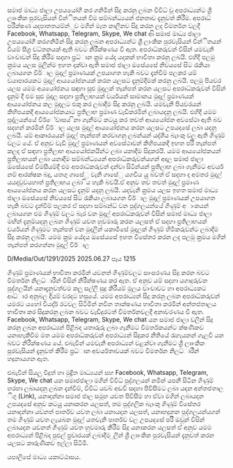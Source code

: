 සමාජ මාධ්‍ය ජාලා උපයයෝගී කර ගනිමින් සිදු කරනු ලබන විවිධ්‍ වූ අපරාධ්‍යන්ට ශ්‍රී ලාාංකික පුරවැසියන් වින්ිතයන් වීම සම්බන්ධ්‍යයන් ජනතාව දැනුවත් කිරීම. අපරාධ්‍ පරීක්ෂණ යදපාතතයම්න්ුව මගින් මෑත කාලීනව සිදු කරන ලද විමර්තන වලදී Facebook, Whatsapp, Telegram, Skype, We chat ආි සමාජ මාධ්‍ය ජාලා උපයයෝගී කරගනිමින් සිදු කරනු ලබන අපරාධ්‍යන්ට ශ්‍රී ලාංකික පුරවැසියන් වින්ිතයන් වීයම් සීග්‍ර වධ්‍තනයක් ඇති බවට නිරීක්ෂණය වී ඇත. අපරාධ්‍කරුවන් විසින් යමවැනි වාංචාවන් සිදු කිරීම සදහා ප්‍රධ්‍ාන ක්‍රම යේද යදකක් භාවිතා කරනු ලබයි. එහිදී පලමු ක්‍රමය යලස මුලින්ම ඉහත දක්වා ඇති සමාජ ජාලා ඔසේයසේ නිවයසේ සිට රැකියා ලබායගන විර්ාල මුදල් ප්‍රමාණයක් උපයාගත හැකි බවට දැන්වීම් පලකර යම් වයාපාරයකට මුදල් ආයයෝජනයක් කරන යලසට දැනුම්දීමක් කරනු ලබයි. පලමු පියවර යලස යමම අයයෝජනය සඳහා සුළු මුදලක් තැන්පත් කරන යලසට අපරාධ්‍කරුවන් විසින් දැනුම් දී එම සුළු මුදල සදහා ප්‍රතිලාභයක් වර්යයන් සාමානය මුදල් ප්‍රමාණයක් ආයයෝජනය කල මුදලට එකු කර ලබාදීම සිදු කරනු ලබයි. යමවැනි පියවරයන් කිහිපයකදී ආයයෝජකයාට ප්‍රතිලාභ ප්‍රමාණ වැඩිකරමින් ලබායදනු ලබයි. එහිදී යමම පුද්ලයන්යේ විර්ේවාසය ිනා ගැනීමට කටයුු කර තවත් ආයයෝජන අවසේථා ඇති බව සදහන් කරමින් විර්ාල යලස මුදල් ආයයෝජනය කරන යලසට උපයදසේ ලබා යදනු ලබයි. යම් ආකාරයයන් මුදල් තැන්පත් කරවාගනු ලබන්යන් යද්ශීය බැාංකු වල ඇති ගිණුම් වලට යේ. ඒ අනුව වැඩි මුදල් ප්‍රමාණයන් අවසේථාවන් කිහිපයකදී ඉහත පරිි තැන්පත් කලද ඒ සඳහා ප්‍රතිලාභ ආයයෝජකයින්ට ලබා යනාදීම සිදුකරයි. යමම ආයයෝජකයන් ප්‍රතිලාභයන් ලබා යනාදීම සම්බන්ධ්‍යයන් අපරාධ්‍කරුවන්යගන් අදාල සමාජ ජාලා ඔසේයසේ වීමසීයම්දී එම අපරාධ්‍කරුවන් දන්වා සිටින්යන් ප්‍රතිලාභ ලබා ගැනීමට අවර්ය නම් ආරක්ෂක බදු, යතගු ගාසේු වැනි ගාසේු යගවිය යුු බවත් ඒ සදහා ද අමතර මුදල් යයදවුවයහාත් ප්‍රතිලාභය ලබා ිය හැකි බවයි.ඒ අනුව තව තවත් මුදල් ප්‍රමාණ ආයයෝජනය කරන යලසට දැනුම් යදනු ලබයි. යදවැනි ක්‍රමය යලස ඉහත සමාජ මාධ්‍ය ජාලා ඔසේයසේ නිවයසේ සිට රැකියා ලබායගන විර්ාල මුදල් ප්‍රමාණයක් උපයාගත හැකි බවට දැන්වීම් පලකර ඒ සදහා සම්බන්ධ්‍ වන පුද්ගලයන්යේ ගිණුම් අාංකයන් ලබායගන එම ගිණුම් වලට බැර වන මුදල් අපරාධ්‍කරුවන් විසින් සමාජ මාධ්‍ය ජාලා මඟින් දැනුම්යදනු ලබන ගිණුම් යවත හුවමාරු කරන යලසත් ඒ සදහා ප්‍රතිලාභයක් වර්යයන් ගිණුමට තැන්පත් වන මුදලින් යකාමිසේ මුදලක් ගිණුම් හිමිකරුවන්ට ලබාදීම සිදු කරනු ලබයි. යමම ක්‍රම යේදය ඔසේයසේ ඉහත විසේතර කරන ලද පලමු ක්‍රමය මගින් තැන්පත් කරගන්නා මුදල් විර්ාල

D/Media/Out/1291/2025 2025.06.27 පැය 1215

ගිණුම් ප්‍රමාණයක් භාවිතා කරමින් යවනත් ගිණුම්වලට සාංසරණය සිදු කරන බවට විමර්තන නිලධ්‍ාරීන් විසින් නිරීක්ෂණය කර ඇත. ඒ අනුව යම් සදහා යගාදුරුවන පුද්ගලයින් යනාදැනුවත්වම කලු සල්ලි සුදු කිරීයම් මූලය වාංචාවට හා අපරාධ්‍යකට ආධ්‍ාර අනුබල දීයම් වරදට හසුයේ. යමම අපරාධ්‍යන් සිදු කරනු ලබන අපරාධ්‍කරුවන් යමරට යහෝ වියද්ර් රටවල සිටිමින් නවීන තාක්ෂණය භාවිතා කරමින් අන්තජතාලය භාවිතා කර සිදුකරනු ලබන බවට වැඩිදුරටත් විමර්තනවලදී අනාවරණය වී ඇත. Facebook, Whatsapp, Telegram, Skype, We chat යන සමාජ ජාලා වලින් සිදු කරනු ලබන අපරාධ්‍යන් පිළිබද යතාරුරු ලබා ගැනීමට විමර්තකයන්ට ක්ෂණිකව යනාහැකිවීම මත යමම අපරාධ්‍කරුවන් අපරාධ්‍යන් සිදුකර නීතියේ රැහැයනන් ගැලවී යන බවට නිරීක්ෂණය යේ. එබැවින් යමවැනි අපරාධ්‍යන් වළක්වා ගැනීමට ශ්‍රී ලාාංකික පුරවැසියන් දැනුවත් කිරීම ප්‍රධ්‍ාන අවර්යතාවයක් බවට විමර්තන නිලධ්‍ාරීන් හදුනායගන ඇත.

එබැවින් සියලු විදුත් හා මුද්‍රිත මාධ්‍යයන් සහ Facebook, Whatsapp, Telegram, Skype, We chat යන සමාජජාලා මගින් විවිධ්‍ පුද්ගලයන් නමින් යපනී සිටින ගිණුම් හරහා ලබායදනු ලබන දැන්වීම්, විවිධ්‍ යවබ් අඩවි සදහා පිවිසීමට ලබා යදන අන්තජතාල ිගු (Link), යනාදන්නා සමාජ ජාල සමූහ යවත පිවිසීම හා ඒවා මගින් ලබායදන උපයදසේ අනුව කටයුු යනාකරන යලසත්, තම පුද්ගලික බැාංකු ගිණුම් විසේතර යනාදන්නා යවනත් පාර්තව යවත ලබා යනායදන යලසත්, යනාහදුනන පුද්ගලයන්යගන් තම ගිණුම් යවත ලැයබන මුදල් යතවැනි පාර්තව වල උපයදසේ පරිි ඔවුන් විසින් ලබායදන යවනත් ගිණුම් යවත හුවමාරු කිරීම සිදු යනාකරන යලසත් ඒ අනුව යමම අපරාධ්‍යන් පිළිබද පුළුල් ප්‍රචාරයක් ලබාදීම ුලින් ශ්‍රී ලාාංකික පුරවැසියන් දැනුවත් කරන යලසට කාරුණිකව ඉල්ලා සිටිමි.

යපාලිසේ මාධ්‍ය යකාට්ඨාසය.